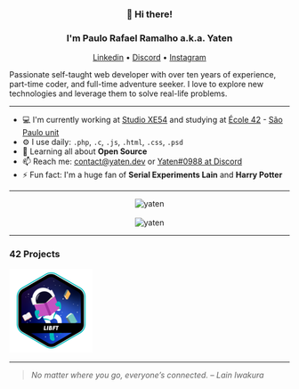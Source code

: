 
<h3 align="center">👋 Hi there!</h3>
<h3 align="center">I'm Paulo Rafael Ramalho a.k.a. Yaten</h3>
<p align="center">
  <a href="https://www.linkedin.com/in/prafaelramalho/">Linkedin</a> •
  <a href="https://discordapp.com/users/184121880695799808">Discord</a> •
  <a href="https://www.instagram.com/xyaten/">Instagram</a>
</p>

Passionate self-taught web developer with over ten years of experience, part-time coder, and full-time adventure seeker. I love to explore new technologies and leverage them to solve real-life problems.

---

- 💻 I'm currently working at [Studio XE54](https://xe54.pro/) and studying at [École 42](https://www.42.fr/) - [São Paulo unit](https://www.42sp.org.br/)
- ⚙️ I use daily: `.php`, `.c`, `.js`, `.html`, `.css`, `.psd`
- 🌱 Learning all about **Open Source**
- 📫 Reach me: contact@yaten.dev or [Yaten#0988 at Discord](https://discordapp.com/users/184121880695799808)
- ⚡️ Fun fact: I'm a huge fan of **Serial Experiments Lain** and **Harry Potter**

---

<p align="center">
  <img src="https://github-profile-trophy.vercel.app/?username=yaten&title=Commit,Followers&theme=onedark&row=1&column=2&no-bg=true&margin-w=15&no-frame=true" alt="yaten" /></a>
  <br>
  <br>
  <img src="https://github-readme-streak-stats.herokuapp.com/?user=Yaten&theme=dracula&hide_border=true" alt="yaten" /></a>
</p>

---
### 42 Projects

<a href="https://github.com/Yaten/42-libft"><img src="img/libft.png" alt="libft 115/125"></a>

---

> *No matter where you go, everyone’s connected. – Lain Iwakura*

<!--
**Yaten/Yaten** is a ✨ _special_ ✨ repository because its `README.md` (this file) appears on your GitHub profile.

Here are some ideas to get you started:

- 🔭 I’m currently working on ...
- 🌱 I’m currently learning ...
- 👯 I’m looking to collaborate on ...
- 🤔 I’m looking for help with ...
- 💬 Ask me about ...
- 📫 How to reach me: ...
- 😄 Pronouns: ...
- ⚡ Fun fact: ...
-->
